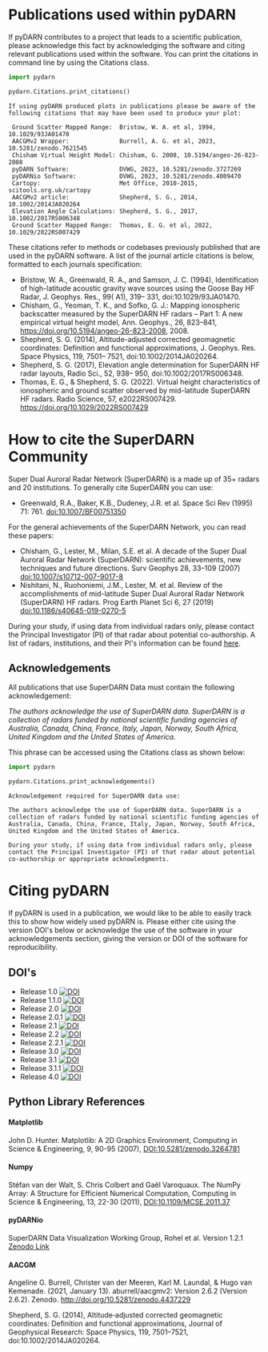 <!--Copyright (C) SuperDARN Canada, University of Saskatchewan 
Author(s): Marina Schmidt 
Modifications:
2020-12-01 Carley Martin updated documentation

Disclaimer:
pyDARN is under the LGPL v3 license found in the root directory LICENSE.md 
Everyone is permitted to copy and distribute verbatim copies of this license 
document, but changing it is not allowed.

This version of the GNU Lesser General Public License incorporates the terms
and conditions of version 3 of the GNU General Public License, supplemented by
the additional permissions listed below.
-->

# Publications used within pyDARN

If pyDARN contributes to a project that leads to a scientific publication, please acknowledge this fact by acknowledging the software and citing relevant publications used within the software. 
You can print the citations in command line by using the Citations class. 

```python
import pydarn

pydarn.Citations.print_citations()

```

```
If using pyDARN produced plots in publications please be aware of the following citations that may have been used to produce your plot:

 Ground Scatter Mapped Range:  Bristow, W. A. et al, 1994, 10.1029/93JA01470 
 AACGMv2 Wrapper:              Burrell, A. G. et al, 2023, 10.5281/zenodo.7621545 
 Chisham Virtual Height Model: Chisham, G. 2008, 10.5194/angeo-26-823-2008 
 pyDARN Software:              DVWG, 2023, 10.5281/zenodo.3727269 
 pyDARNio Software:            DVWG, 2023, 10.5281/zenodo.4009470 
 Cartopy:                      Met Office, 2010-2015, scitools.org.uk/cartopy 
 AACGMv2 article:              Shepherd, S. G., 2014, 10.1002/2014JA020264 
 Elevation Angle Calculations: Shepherd, S. G., 2017, 10.1002/2017RS006348 
 Ground Scatter Mapped Range:  Thomas, E. G. et al, 2022, 10.1029/2022RS007429

```

These citations refer to methods or codebases previously published that are used in the pyDARN software.
A list of the journal article citations is below, formatted to each journals specification:

- Bristow, W. A., Greenwald, R. A., and Samson, J. C. (1994), Identification of high-latitude acoustic gravity wave sources using the Goose Bay HF Radar, J. Geophys. Res., 99( A1), 319– 331, doi:10.1029/93JA01470.
- Chisham, G., Yeoman, T. K., and Sofko, G. J.: Mapping ionospheric backscatter measured by the SuperDARN HF radars – Part 1: A new empirical virtual height model, Ann. Geophys., 26, 823–841, https://doi.org/10.5194/angeo-26-823-2008, 2008.
- Shepherd, S. G. (2014), Altitude-adjusted corrected geomagnetic coordinates: Definition and functional approximations, J. Geophys. Res. Space Physics, 119, 7501– 7521, doi:10.1002/2014JA020264.
- Shepherd, S. G. (2017), Elevation angle determination for SuperDARN HF radar layouts, Radio Sci., 52, 938– 950, doi:10.1002/2017RS006348.
- Thomas, E. G., & Shepherd, S. G. (2022). Virtual height characteristics of ionospheric and ground scatter observed by mid-latitude SuperDARN HF radars. Radio Science, 57, e2022RS007429. https://doi.org/10.1029/2022RS007429

# How to cite the SuperDARN Community

Super Dual Auroral Radar Network (SuperDARN) is a made up of 35+ radars and 20 institutions. 
To generally cite SuperDARN you can use: 

- Greenwald, R.A., Baker, K.B., Dudeney, J.R. et al. Space Sci Rev (1995) 71: 761. [doi:10.1007/BF00751350](https://doi.org/10.1007/BF00751350)

For the general achievements of the SuperDARN Network, you can read these papers: 

- Chisham, G., Lester, M., Milan, S.E. et al. A decade of the Super Dual Auroral Radar Network (SuperDARN): scientific achievements, new techniques and future directions. Surv Geophys 28, 33–109 (2007) [doi:10.1007/s10712-007-9017-8](https://link.springer.com/article/10.1007/s10712-007-9017-8)
- Nishitani, N., Ruohoniemi, J.M., Lester, M. et al. Review of the accomplishments of mid-latitude Super Dual Auroral Radar Network (SuperDARN) HF radars. Prog Earth Planet Sci 6, 27 (2019) [doi:10.1186/s40645-019-0270-5](https://progearthplanetsci.springeropen.com/articles/10.1186/s40645-019-0270-5)

During your study, if using data from individual radars only, please contact the Principal Investigator (PI) of that radar about potential co-authorship. 
A list of radars, institutions, and their PI's information can be found [here](http://vt.superdarn.org/tiki-index.php?page=Radar+Overview).  

## Acknowledgements

All publications that use SuperDARN Data must contain the following acknowledgement:

*The authors acknowledge the use of SuperDARN data. SuperDARN is a collection of radars funded by national scientific funding agencies of Australia, Canada, China, France, Italy, Japan, Norway, South Africa, United Kingdom and the United States of America.* 

This phrase can be accessed using the Citations class as shown below:


```python
import pydarn

pydarn.Citations.print_acknowledgements()

```

```
Acknowledgement required for SuperDARN data use:

The authors acknowledge the use of SuperDARN data. SuperDARN is a collection of radars funded by national scientific funding agencies of Australia, Canada, China, France, Italy, Japan, Norway, South Africa, United Kingdom and the United States of America. 

During your study, if using data from individual radars only, please contact the Principal Investigator (PI) of that radar about potential co-authorship or appropriate acknowledgments.

```

# Citing pyDARN

If pyDARN is used in a publication, we would like to be able to easily track this to show how widely used pyDARN is. 
Please either cite using the version DOI's below or acknowledge the use of the software in your acknowledgements section, giving the version or DOI of the software for reproducibility. 

## DOI's 

- Release 1.0 [![DOI](https://zenodo.org/badge/DOI/10.5281/zenodo.3727270.svg)](https://doi.org/10.5281/zenodo.3727270)
- Release 1.1.0 [![DOI](https://zenodo.org/badge/DOI/10.5281/zenodo.3978643.svg)](https://doi.org/10.5281/zenodo.3978643)
- Release 2.0 [![DOI](https://zenodo.org/badge/DOI/10.5281/zenodo.4549096.svg)](https://doi.org/10.5281/zenodo.4549096)
- Release 2.0.1 [![DOI](https://zenodo.org/badge/DOI/10.5281/zenodo.4558130.svg)](https://doi.org/10.5281/zenodo.4558130)
- Release 2.1 [![DOI](https://zenodo.org/badge/DOI/10.5281/zenodo.4958007.svg)](https://doi.org/10.5281/zenodo.4958007)
- Release 2.2 [![DOI](https://zenodo.org/badge/DOI/10.5281/zenodo.5605069.svg)](https://doi.org/10.5281/zenodo.5605069)
- Release 2.2.1 [![DOI](https://zenodo.org/badge/DOI/10.5281/zenodo.5762322.svg)](https://doi.org/10.5281/zenodo.5762322)
- Release 3.0 [![DOI](https://zenodo.org/badge/DOI/10.5281/zenodo.6473574.svg)](https://doi.org/10.5281/zenodo.6473574)
- Release 3.1 [![DOI](https://zenodo.org/badge/DOI/10.5281/zenodo.7468856.svg)](https://doi.org/10.5281/zenodo.7468856)
- Release 3.1.1 [![DOI](https://zenodo.org/badge/DOI/10.5281/zenodo.7767590.svg)](https://doi.org/10.5281/zenodo.7767590)
- Release 4.0 [![DOI](https://zenodo.org/badge/DOI/10.5281/zenodo.10452339.svg)](https://doi.org/10.5281/zenodo.10452339)


## Python Library References 

#### Matplotlib
John D. Hunter. Matplotlib: A 2D Graphics Environment, Computing in Science & Engineering, 9, 90-95 (2007), [DOI:10.5281/zenodo.3264781](https://zenodo.org/record/3264781)

#### Numpy 
Stéfan van der Walt, S. Chris Colbert and Gaël Varoquaux. The NumPy Array: A Structure for Efficient Numerical Computation, Computing in Science & Engineering, 13, 22-30 (2011), [DOI:10.1109/MCSE.2011.37](https://ieeexplore.ieee.org/document/5725236)

#### pyDARNio

SuperDARN Data Visualization Working Group, Rohel et al. Version 1.2.1 [Zenodo Link](https://zenodo.org/records/7615720)

#### AACGM

Angeline G. Burrell, Christer van der Meeren, Karl M. Laundal, & Hugo van Kemenade. (2021, January 13). aburrell/aacgmv2: Version 2.6.2 (Version 2.6.2). Zenodo. http://doi.org/10.5281/zenodo.4437229

Shepherd, S. G. (2014), Altitude‐adjusted corrected geomagnetic coordinates: Definition and functional approximations, Journal of Geophysical Research: Space Physics, 119, 7501–7521, doi:10.1002/2014JA020264.

